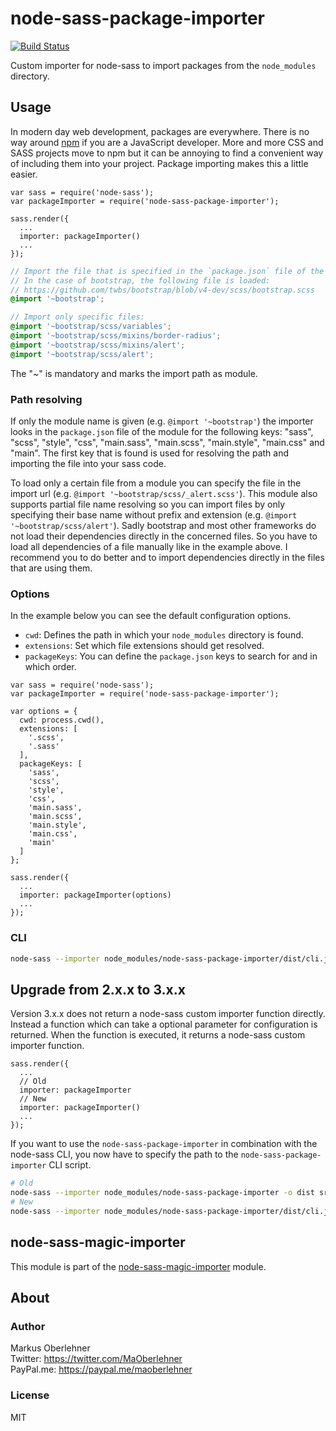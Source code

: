 # node-sass-package-importer
[![Build Status](https://travis-ci.org/maoberlehner/node-sass-package-importer.svg?branch=master)](https://travis-ci.org/maoberlehner/node-sass-package-importer)

Custom importer for node-sass to import packages from the `node_modules` directory.

## Usage
In modern day web development, packages are everywhere. There is no way around [npm](https://www.npmjs.com/) if you are a JavaScript developer. More and more CSS and SASS projects move to npm but it can be annoying to find a convenient way of including them into your project. Package importing makes this a little easier.

```node
var sass = require('node-sass');
var packageImporter = require('node-sass-package-importer');

sass.render({
  ...
  importer: packageImporter()
  ...
});
```
```scss
// Import the file that is specified in the `package.json` file of the module.
// In the case of bootstrap, the following file is loaded:
// https://github.com/twbs/bootstrap/blob/v4-dev/scss/bootstrap.scss
@import '~bootstrap';
```
```scss
// Import only specific files:
@import '~bootstrap/scss/variables';
@import '~bootstrap/scss/mixins/border-radius';
@import '~bootstrap/scss/mixins/alert';
@import '~bootstrap/scss/alert';
```

The "~" is mandatory and marks the import path as module.

### Path resolving
If only the module name is given (e.g. `@import '~bootstrap'`) the importer looks in the `package.json` file of the module for the following keys: "sass", "scss", "style", "css", "main.sass", "main.scss", "main.style", "main.css" and "main". The first key that is found is used for resolving the path and importing the file into your sass code.

To load only a certain file from a module you can specify the file in the import url (e.g. `@import '~bootstrap/scss/_alert.scss'`). This module also supports partial file name resolving so you can import files by only specifying their base name without prefix and extension (e.g. `@import '~bootstrap/scss/alert'`). Sadly bootstrap and most other frameworks do not load their dependencies directly in the concerned files. So you have to load all dependencies of a file manually like in the example above. I recommend you to do better and to import dependencies directly in the files that are using them.

### Options
In the example below you can see the default configuration options.

- `cwd`: Defines the path in which your `node_modules` directory is found.
- `extensions`: Set which file extensions should get resolved.
- `packageKeys`: You can define the `package.json` keys to search for and in which order.

```node
var sass = require('node-sass');
var packageImporter = require('node-sass-package-importer');

var options = {
  cwd: process.cwd(),
  extensions: [
    '.scss',
    '.sass'
  ],
  packageKeys: [
    'sass',
    'scss',
    'style',
    'css',
    'main.sass',
    'main.scss',
    'main.style',
    'main.css',
    'main'
  ]
};

sass.render({
  ...
  importer: packageImporter(options)
  ...
});
```

### CLI
```bash
node-sass --importer node_modules/node-sass-package-importer/dist/cli.js -o dist src/index.scss
```

## Upgrade from 2.x.x to 3.x.x
Version 3.x.x does not return a node-sass custom importer function directly. Instead a function which can take a optional parameter for configuration is returned. When the function is executed, it returns a node-sass custom importer function.

```node
sass.render({
  ...
  // Old
  importer: packageImporter
  // New
  importer: packageImporter()
  ...
});
```

If you want to use the `node-sass-package-importer` in combination with the node-sass CLI, you now have to specify the path to the `node-sass-package-importer` CLI script.

```bash
# Old
node-sass --importer node_modules/node-sass-package-importer -o dist src/index.scss
# New
node-sass --importer node_modules/node-sass-package-importer/dist/cli.js -o dist src/index.scss
```

## node-sass-magic-importer
This module is part of the [node-sass-magic-importer](https://github.com/maoberlehner/node-sass-magic-importer) module.

## About
### Author
Markus Oberlehner  
Twitter: https://twitter.com/MaOberlehner  
PayPal.me: https://paypal.me/maoberlehner

### License
MIT
